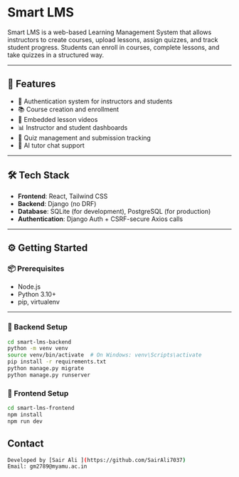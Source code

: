 # Smart LMS

Smart LMS is a web-based Learning Management System that allows instructors to create courses, upload lessons, assign quizzes, and track student progress. Students can enroll in courses, complete lessons, and take quizzes in a structured way.

---

## 🚀 Features

- 🔐 Authentication system for instructors and students  
- 📚 Course creation and enrollment  
- 🎥 Embedded lesson videos  
- 📊 Instructor and student dashboards  
- 📝 Quiz management and submission tracking  
- 🤖 AI tutor chat support  

---

## 🛠️ Tech Stack

- **Frontend**: React, Tailwind CSS  
- **Backend**: Django (no DRF)  
- **Database**: SQLite (for development), PostgreSQL (for production)  
- **Authentication**: Django Auth + CSRF-secure Axios calls  


---

## ⚙️ Getting Started

### 📦 Prerequisites

- Node.js
- Python 3.10+
- pip, virtualenv

---

### 🔧 Backend Setup

```bash
cd smart-lms-backend
python -m venv venv
source venv/bin/activate  # On Windows: venv\Scripts\activate
pip install -r requirements.txt
python manage.py migrate
python manage.py runserver

```
### 🔧 Frontend Setup

```bash
cd smart-lms-frontend
npm install
npm run dev

```
## Contact

```bash
Developed by [Sair Ali ](https://github.com/SairAli7037)
Email: gm2789@myamu.ac.in